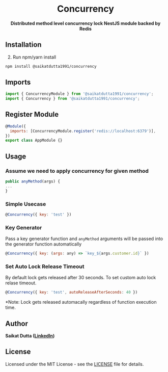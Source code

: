 <h1 align="center">Concurrency</h1>

<div align="center">
  <h4>Distributed method level concurrency lock NestJS module backed by Redis </h4>
</div>

## Installation

2. Run npm/yarn install

```bash
npm install @saikatdutta1991/concurrency
```

## Imports

```js
import { ConcurrencyModule } from '@saikatdutta1991/concurrency';
import { Concurrency } from '@saikatdutta1991/concurrency';
```

## Register Module

```js
@Module({
  imports: [ConcurrencyModule.register('redis://localhost:6379')],
})
export class AppModule {}
```

## Usage

### Assume we need to apply concurrency for given method

```js
public anyMethod(args) {
...
}
```

### Simple Usecase

```js
@Concurrency({ key: 'test' })
```

### Key Generator

Pass a key generator function and `anyMethod` arguments will be passed into the generator function automatically

```js
@Concurrency({ key: (args: any) => `key_${args.customer.id}` })
```

### Set Auto Lock Release Timeout

By default lock gets released after 30 seconds. To set custom auto lock relase timeout.

```js
@Concurrency({ key: 'test', autoReleaseAfterSeconds: 40 })
```

\*Note: Lock gets released automacally regardless of function execution time.

## Author

**Saikat Dutta ([LinkedIn](https://www.linkedin.com/in/saikat-dutta-6481ba5b/))**

## License

Licensed under the MIT License - see the [LICENSE](LICENSE) file for details.
